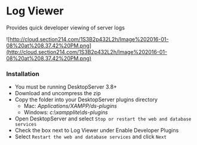 # Log Viewer

Provides quick developer viewing of server logs

![http://cloud.section214.com/1S3B2p432L2h/Image%202016-01-08%20at%208.37.42%20PM.png](http://cloud.section214.com/1S3B2p432L2h/Image%202016-01-08%20at%208.37.42%20PM.png)

### Installation

* You must be running DesktopServer 3.8+
* Download and uncompress the zip
* Copy the folder into your DesktopServer plugins directory
  * Mac: _Applications/XAMPP/ds-plugins_
  * Windows: _c:\xampplite\ds-plugins_
* Open DesktopServer and select `Stop or restart the web and database services`
* Check the box next to Log Viewer under Enable Developer Plugins
* Select `Restart the web and database services` and click `Next`
